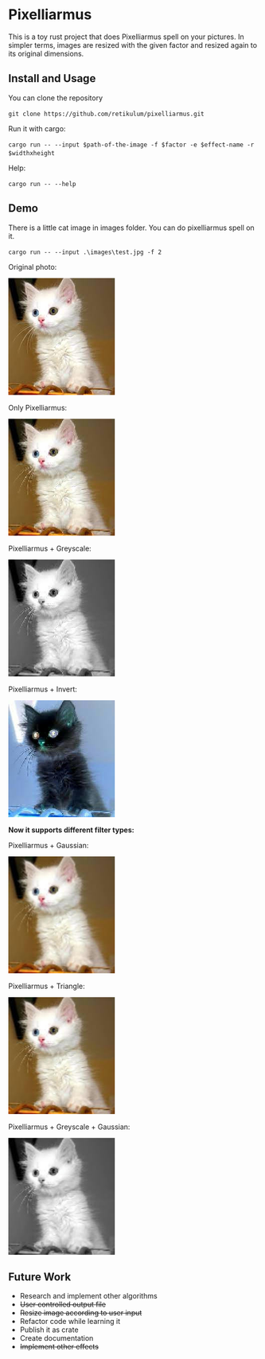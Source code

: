 # Pixelliarmus

This is a toy rust project that does Pixelliarmus spell on your pictures. In simpler terms, images are resized with the given factor and resized again to its original dimensions.

## Install and Usage

You can clone the repository

`git clone https://github.com/retikulum/pixelliarmus.git`

Run it with cargo:

`cargo run -- --input $path-of-the-image -f $factor -e $effect-name -r $widthxheight`

Help:

`cargo run -- --help`

## Demo

There is a little cat image in images folder. You can do pixelliarmus spell on it.

`cargo run -- --input .\images\test.jpg -f 2`

Original photo:

![](/images/test.jpg)

Only Pixelliarmus:

![](/images/test-2-.jpg)

Pixelliarmus + Greyscale:

![](/images/test-2-greyscale.jpg)

Pixelliarmus + Invert:

![](/images/test-2-invert.jpg)

**Now it supports different filter types:**

Pixelliarmus + Gaussian:

![](/images/test-2-gaussian.jpg)

Pixelliarmus + Triangle:

![](/images/test-2-triangle.jpg)

Pixelliarmus + Greyscale + Gaussian:

![](/images/test-2-greyscale-gaussian.jpg)


## Future Work

- Research and implement other algorithms
- <del>User controlled output file<del>
- <del>Resize image according to user input<del>
- Refactor code while learning it
- Publish it as crate
- Create documentation
- <del>Implement other effects<del>